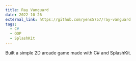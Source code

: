 ```yaml
---
title: Ray Vanguard
date: 2022-10-26
external_link: https://github.com/yens5757/ray-vanguard
tags:
  - C#
  - OOP
  - SplashKit
---
```


Built a simple 2D arcade game made with C# and SplashKit.

<!--more-->
